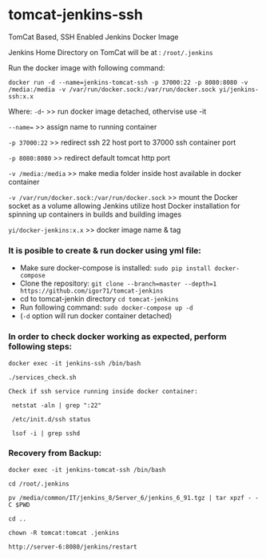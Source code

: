 # tomcat-jenkins-ssh
TomCat Based, SSH Enabled Jenkins Docker Image

Jenkins Home Directory on TomCat will be at : `/root/.jenkins`

Run the docker image with following command:
```
docker run -d --name=jenkins-tomcat-ssh -p 37000:22 -p 8080:8080 -v /media:/media -v /var/run/docker.sock:/var/run/docker.sock yi/jenkins-ssh:x.x
```
Where:
`-d`- >> run docker image detached, othervise use -it

`--name=` >> assign name to running container

`-p 37000:22` >> redirect ssh 22 host port to 37000 ssh container port

`-p 8080:8080` >> redirect default tomcat http port

`-v /media:/media` >> make media folder inside host available in docker container

`-v /var/run/docker.sock:/var/run/docker.sock` >> mount the Docker socket as a volume allowing Jenkins utilize host Docker installation for spinning up containers in builds and building images

`yi/docker-jenkins:x.x` >> docker image name & tag

### It is posible to create & run docker using yml file:

* Make sure docker-compose is installed:
`sudo pip install docker-compose`
* Clone the repository:
`git clone --branch=master --depth=1 https://github.com/igor71/tomcat-jenkins`
* cd to tomcat-jenkin directory
`cd tomcat-jenkins`
* Run following command: 
`sudo docker-compose up -d`
* (`-d` option will run docker container detached)

### In order to check docker working as expected, perform following steps:
```
docker exec -it jenkins-ssh /bin/bash

./services_check.sh

Check if ssh service running inside docker container:

 netstat -aln | grep ":22"
 
 /etc/init.d/ssh status
 
 lsof -i | grep sshd
 ```

### Recovery from Backup:
```
docker exec -it jenkins-tomcat-ssh /bin/bash

cd /root/.jenkins

pv /media/common/IT/jenkins_8/Server_6/jenkins_6_91.tgz | tar xpzf - -C $PWD

cd ..

chown -R tomcat:tomcat .jenkins

http://server-6:8080/jenkins/restart
 ```


